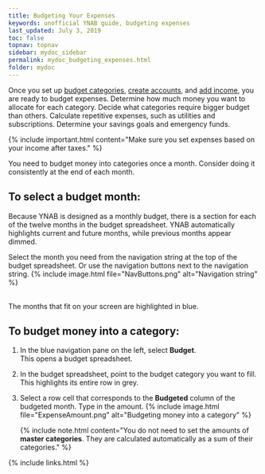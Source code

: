 ```yaml
---
title: Budgeting Your Expenses
keywords: unofficial YNAB guide, budgeting expenses
last_updated: July 3, 2019
toc: false
topnav: topnav
sidebar: mydoc_sidebar
permalink: mydoc_budgeting_expenses.html
folder: mydoc
---
```


Once you set up [budget categories](mydoc_about_categories), [create accounts](mydoc_creating_account), and [add income](mydoc_adding_transactions), you are ready to budget expenses. Determine how much money you want to allocate for each category. Decide what categories require bigger budget than others. Calculate repetitive expenses, such as utilities and subscriptions. Determine your savings goals and emergency funds.

{% include important.html content="Make sure you set expenses based on your income after taxes." %}

You need to budget money into categories once a month. Consider doing it consistently at the end of each month.

## To select a budget month:

Because YNAB is designed as a monthly budget, there is a section for each of the twelve months in the budget spreadsheet. YNAB automatically highlights current and future months, while previous months appear dimmed.

Select the month you need from the navigation string at the top of the budget spreadsheet. Or use the navigation buttons next to the navigation string.
{% include image.html file="NavButtons.png" alt="Navigation string" %}

</br>The months that fit on your screen are highlighted in blue.

## To budget money into a category:

1.  In the blue navigation pane on the left, select **Budget**. <br/>This opens a budget spreadsheet.

2. In the budget spreadsheet, point to the budget category you want to fill. <br/>This highlights its entire row in grey.

3.  Select a row cell that corresponds to the **Budgeted** column of the budgeted month. Type in the amount.
    {% include image.html file="ExpenseAmount.png" alt="Budgeting money into a category" %}

    {% include note.html content="You do not need to set the amounts of **master categories**. They are calculated automatically as a sum of their categories." %}

{% include links.html %}
